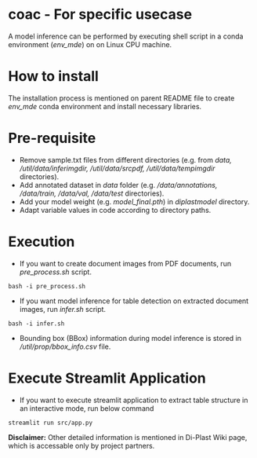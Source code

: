 # coac - For specific usecase
A model inference can be performed by executing shell script in a conda environment (*env_mde*) on on Linux CPU machine.

# How to install
The installation process is mentioned on parent README file to create *env_mde* conda environment and install necessary libraries.

# Pre-requisite

- Remove sample.txt files from different directories (e.g. from *data, /util/data/inferimgdir, /util/data/srcpdf, /util/data/tempimgdir* directories).
- Add annotated dataset in *data* folder (e.g. */data/annotations, /data/train, /data/val, /data/test* directories).
- Add your model weight (e.g. *model_final.pth*) in *diplastmodel* directory.
- Adapt variable values in code according to directory paths.

# Execution
- If you want to create document images from PDF documents, run *pre_process.sh* script.
```
bash -i pre_process.sh
```
- If you want model inference for table detection on extracted document images, run *infer.sh* script.
```
bash -i infer.sh
```
- Bounding box (BBox) information during model inference is stored in */util/prop/bbox_info.csv* file.
# Execute Streamlit Application
- If you want to execute streamlit application to extract table structure in an interactive mode, run below command
```
streamlit run src/app.py
```
**Disclaimer:** Other detailed information is mentioned in Di-Plast Wiki page, which is accessable only by project partners.